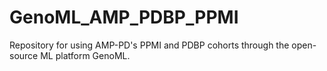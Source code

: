 # GenoML_AMP_PDBP_PPMI
Repository for using AMP-PD's PPMI and PDBP cohorts through the open-source ML platform GenoML. 
